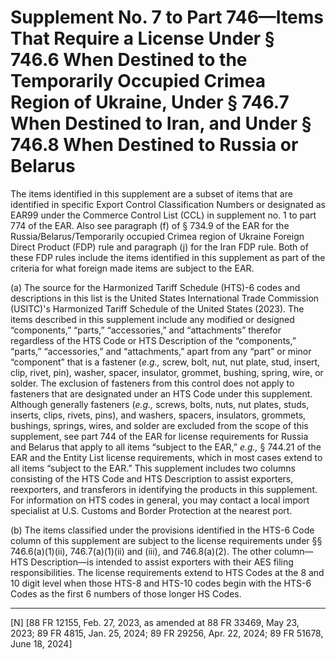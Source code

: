 # Supplement No. 7 to Part 746—Items That Require a License Under § 746.6 When Destined to the Temporarily Occupied Crimea Region of Ukraine, Under § 746.7 When Destined to Iran, and Under § 746.8 When Destined to Russia or Belarus




The items identified in this supplement are a subset of items that are identified in specific Export Control Classification Numbers or designated as EAR99 under the Commerce Control List (CCL) in supplement no. 1 to part 774 of the EAR. Also see paragraph (f) of § 734.9 of the EAR for the Russia/Belarus/Temporarily occupied Crimea region of Ukraine Foreign Direct Product (FDP) rule and paragraph (j) for the Iran FDP rule. Both of these FDP rules include the items identified in this supplement as part of the criteria for what foreign made items are subject to the EAR.




(a) The source for the Harmonized Tariff Schedule (HTS)-6 codes and descriptions in this list is the United States International Trade Commission (USITC)'s Harmonized Tariff Schedule of the United States (2023). The items described in this supplement include any modified or designed “components,” “parts,” “accessories,” and “attachments” therefor regardless of the HTS Code or HTS Description of the “components,” “parts,” “accessories,” and “attachments,” apart from any “part” or minor “component” that is a fastener (*e.g.,* screw, bolt, nut, nut plate, stud, insert, clip, rivet, pin), washer, spacer, insulator, grommet, bushing, spring, wire, or solder. The exclusion of fasteners from this control does not apply to fasteners that are designated under an HTS Code under this supplement. Although generally fasteners (*e.g.,* screws, bolts, nuts, nut plates, studs, inserts, clips, rivets, pins), and washers, spacers, insulators, grommets, bushings, springs, wires, and solder are excluded from the scope of this supplement, see part 744 of the EAR for license requirements for Russia and Belarus that apply to all items “subject to the EAR,” *e.g.,* § 744.21 of the EAR and the Entity List license requirements, which in most cases extend to all items “subject to the EAR.” This supplement includes two columns consisting of the HTS Code and HTS Description to assist exporters, reexporters, and transferors in identifying the products in this supplement. For information on HTS codes in general, you may contact a local import specialist at U.S. Customs and Border Protection at the nearest port.








(b) The items classified under the provisions identified in the HTS-6 Code column of this supplement are subject to the license requirements under §§ 746.6(a)(1)(ii), 746.7(a)(1)(ii) and (iii), and 746.8(a)(2). The other column—HTS Description—is intended to assist exporters with their AES filing responsibilities. The license requirements extend to HTS Codes at the 8 and 10 digit level when those HTS-8 and HTS-10 codes begin with the HTS-6 Codes as the first 6 numbers of those longer HS Codes.



---

[N] [88 FR 12155, Feb. 27, 2023, as amended at 88 FR 33469, May 23, 2023; 89 FR 4815, Jan. 25, 2024; 89 FR 29256, Apr. 22, 2024; 89 FR 51678, June 18, 2024]






